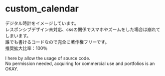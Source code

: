 # custom_calendar
デジタル時計をイメージしています。<br>
レスポンシブデザイン未対応、cssの関係でスマホやズームをした場合は崩れてしまいます。<br>
誰でも書けるコードなので完全に著作権フリーです。<br>
推奨拡大比率：100％ <br>

I here by allow the usage of source code.<br>
No permission needed, acquiring for commercial use and portfolios is an OKAY.<br>
